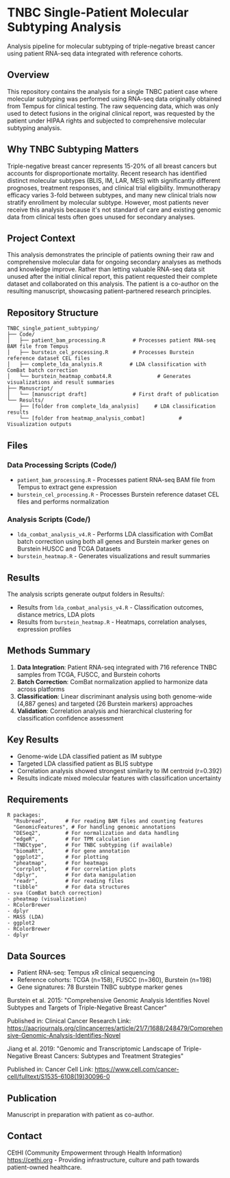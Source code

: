 # TNBC Single-Patient Molecular Subtyping Analysis

Analysis pipeline for molecular subtyping of triple-negative breast cancer using patient RNA-seq data integrated with reference cohorts.

## Overview

This repository contains the analysis for a single TNBC patient case where molecular subtyping was performed using RNA-seq data originally obtained from Tempus for clinical testing. The raw sequencing data, which was only used to detect fusions in the original clinical report, was requested by the patient under HIPAA rights and subjected to comprehensive molecular subtyping analysis.

## Why TNBC Subtyping Matters

Triple-negative breast cancer represents 15-20% of all breast cancers but accounts for disproportionate mortality. Recent research has identified distinct molecular subtypes (BLIS, IM, LAR, MES) with significantly different prognoses, treatment responses, and clinical trial eligibility. Immunotherapy efficacy varies 3-fold between subtypes, and many new clinical trials now stratify enrollment by molecular subtype. However, most patients never receive this analysis because it's not standard of care and existing genomic data from clinical tests often goes unused for secondary analyses.

## Project Context

This analysis demonstrates the principle of patients owning their raw and comprehensive molecular data for ongoing secondary analyses as methods and knowledge improve. Rather than letting valuable RNA-seq data sit unused after the initial clinical report, this patient requested their complete dataset and collaborated on this analysis. The patient is a co-author on the resulting manuscript, showcasing patient-partnered research principles.

## Repository Structure

```
TNBC_single_patient_subtyping/
├── Code/
│   ├── patient_bam_processing.R         # Processes patient RNA-seq BAM file from Tempus
│   ├── burstein_cel_processing.R        # Processes Burstein reference dataset CEL files  
│   ├── complete_lda_analysis.R         # LDA classification with ComBat batch correction
│   └── burstein_heatmap_combat4.R               # Generates visualizations and result summaries
├── Manuscript/
│   └── [manuscript draft]               # First draft of publication
└── Results/
    ├── [folder from complete_lda_analysis]     # LDA classification results
    └── [folder from heatmap_analysis_combat]           # Visualization outputs
```

## Files

### Data Processing Scripts (Code/)
- `patient_bam_processing.R` - Processes patient RNA-seq BAM file from Tempus to extract gene expression
- `burstein_cel_processing.R` - Processes Burstein reference dataset CEL files and performs normalization

### Analysis Scripts (Code/)
- `lda_combat_analysis_v4.R` - Performs LDA classification with ComBat batch correction using both all genes and Burstein marker genes on Burstein HUSCC and TCGA Datasets
- `burstein_heatmap.R` - Generates visualizations and result summaries

## Results

The analysis scripts generate output folders in Results/:
- Results from `lda_combat_analysis_v4.R` - Classification outcomes, distance metrics, LDA plots
- Results from `burstein_heatmap.R` - Heatmaps, correlation analyses, expression profiles

## Methods Summary

1. **Data Integration**: Patient RNA-seq integrated with 716 reference TNBC samples from TCGA, FUSCC, and Burstein cohorts
2. **Batch Correction**: ComBat normalization applied to harmonize data across platforms
3. **Classification**: Linear discriminant analysis using both genome-wide (4,887 genes) and targeted (26 Burstein markers) approaches
4. **Validation**: Correlation analysis and hierarchical clustering for classification confidence assessment

## Key Results

- Genome-wide LDA classified patient as IM subtype
- Targeted LDA classified patient as BLIS subtype  
- Correlation analysis showed strongest similarity to IM centroid (r=0.392)
- Results indicate mixed molecular features with classification uncertainty

## Requirements

```
R packages:
  "Rsubread",      # For reading BAM files and counting features
  "GenomicFeatures", # For handling genomic annotations
  "DESeq2",        # For normalization and data handling
  "edgeR",         # For TPM calculation
  "TNBCtype",      # For TNBC subtyping (if available)
  "biomaRt",       # For gene annotation
  "ggplot2",       # For plotting
  "pheatmap",      # For heatmaps
  "corrplot",      # For correlation plots
  "dplyr",         # For data manipulation
  "readr",         # For reading files
  "tibble"         # For data structures
- sva (ComBat batch correction)
- pheatmap (visualization)
- RColorBrewer
- dplyr
- MASS (LDA)
- ggplot2
- RColorBrewer
- dplyr
```

## Data Sources

- Patient RNA-seq: Tempus xR clinical sequencing
- Reference cohorts: TCGA (n=158), FUSCC (n=360), Burstein (n=198)
- Gene signatures: 78 Burstein TNBC subtype marker genes

Burstein et al. 2015:
"Comprehensive Genomic Analysis Identifies Novel Subtypes and Targets of Triple-Negative Breast Cancer"

Published in: Clinical Cancer Research
Link: https://aacrjournals.org/clincancerres/article/21/7/1688/248479/Comprehensive-Genomic-Analysis-Identifies-Novel

Jiang et al. 2019:
"Genomic and Transcriptomic Landscape of Triple-Negative Breast Cancers: Subtypes and Treatment Strategies"

Published in: Cancer Cell
Link: https://www.cell.com/cancer-cell/fulltext/S1535-6108(19)30096-0

## Publication

Manuscript in preparation with patient as co-author.

## Contact

CEtHI (Community Empowerment through Health Information) https://cethi.org - Providing infrastructure, culture and path towards patient-owned healthcare.
